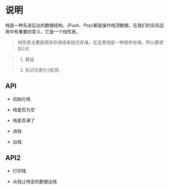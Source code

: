 # 说明

栈是一种先进后出的数据结构，(Push、Pop)都是操作栈顶数据，在我们的实际运用中有重要的意义，它是一个线性表。

> 线性表主要是顺序存储或者链式存储，在这里栈是一种顺序存储，所以要想到2点

> 1. 数组

> 2. 标识位索引(栈顶)

## API

- 初始化栈

- 栈是否为空

- 栈是否满了

- 进栈

- 出栈 

## API2

- 打印栈

- 从栈让特定的数据出栈
